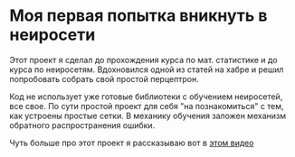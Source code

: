 # Моя первая попытка вникнуть в неиросети

Этот проект я сделал до прохождения курса по мат. статистике и до курса по неиросетям. 
Вдохновился одной из статей на хабре и решил попробовать собрать свой простой перцептрон.

Код не использует уже готовые библиотеки с обучением неиросетей, все свое. По сути простой проект для себя "на познакомиться" с тем, как устроены простые сетки. 
В механику обучения заложен механизм обратного распространения ошибки.

Чуть больше про этот проект я рассказываю вот в [этом видео](https://www.youtube.com/watch?v=YUktkvTB88M)
